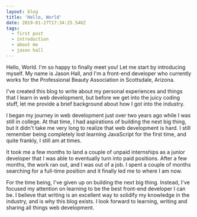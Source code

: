 ```yaml
---
layout: blog
title: 'Hello, World'
date: 2019-01-27T17:34:25.546Z
tags:
  - first post
  - introduction
  - about me
  - jason hall
---
```

Hello, World. I'm so happy to finally meet you! Let me start by introducing myself. My name is Jason Hall, and I'm a front-end developer who currently works for the Professional Beauty Association in Scottsdale, Arizona. 

I've created this blog to write about my personal experiences and things that I learn in web development, but before we get into the juicy coding stuff, let me provide a brief background about how I got into the industry. 

I began my journey in web development just over two years ago while I was still in college. At that time, I had aspirations of building the next big thing, but it didn't take me very long to realize that web development is hard. I still remember being completely lost learning JavaScript for the first time, and quite frankly, I still am at times.

It took me a few months to land a couple of unpaid internships as a junior developer that I was able to eventually turn into paid positions. After a few months, the work ran out, and I was out of a job. I spent a couple of months searching for a full-time position and it finally led me to where I am now.

For the time being, I've given up on building the next big thing. Instead, I've focused my attention on learning to be the best front-end developer I can be. I believe that writing is an excellent way to solidify my knowledge in the industry, and is why this blog exists. I look forward to learning, writing and sharing all things web development.
